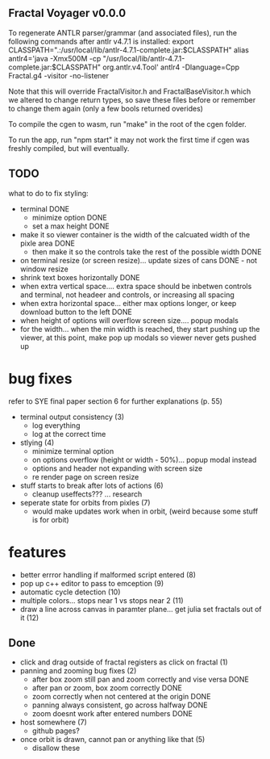 ## Fractal Voyager v0.0.0

To regenerate ANTLR parser/grammar (and associated files), run the following commands after antlr v4.7.1 is installed:
export CLASSPATH=".:/usr/local/lib/antlr-4.7.1-complete.jar:$CLASSPATH"
alias antlr4='java -Xmx500M -cp "/usr/local/lib/antlr-4.7.1-complete.jar:$CLASSPATH" org.antlr.v4.Tool'
antlr4 -Dlanguage=Cpp Fractal.g4 -visitor -no-listener

Note that this will override FractalVisitor.h and FractalBaseVisitor.h which we altered to change return types, so save these files before or remember to change them again (only a few bools returned overides)

To compile the cgen to wasm, run "make" in the root of the cgen folder.

To run the app, run "npm start" it may not work the first time if cgen was freshly compiled, but will eventually.

## TODO

what to do to fix styling:

- terminal DONE
  - minimize option DONE
  - set a max height DONE
- make it so viewer container is the width of the calcuated width of the pixle area DONE
  - then make it so the controls take the rest of the possible width DONE
- on terminal resize (or screen resize)... update sizes of cans DONE - not window resize
- shrink text boxes horizontally DONE
- when extra vertical space.... extra space should be inbetwen controls and terminal, not headeer and controls, or increasing all spacing
- when extra horizontal space... either max options longer, or keep download button to the left DONE
- when height of options will overflow screen size.... popup modals
- for the width... when the min width is reached, they start pushing up the viewer, at this point, make pop up modals so viewer never gets pushed up

# bug fixes

refer to SYE final paper section 6 for further explanations (p. 55)

- terminal output consistency (3)
  - log everything
  - log at the correct time
- stlying (4)
  - minimize terminal option
  - on options overflow (height or width - 50%)... popup modal instead
  - options and header not expanding with screen size
  - re render page on screen resize
- stuff starts to break after lots of actions (6)
  - cleanup useffects??? ... research
- seperate state for orbits from pixles (7)
  - would make updates work when in orbit, (weird because some stuff is for orbit)

# features

- better errror handling if malformed script entered (8)
- pop up c++ editor to pass to emception (9)
- automatic cycle detection (10)
- multiple colors... stops near 1 vs stops near 2 (11)
- draw a line across canvas in paramter plane... get julia set fractals out of it (12)

## Done

- click and drag outside of fractal registers as click on fractal (1)
- panning and zooming bug fixes (2)
  - after box zoom still pan and zoom correctly and vise versa DONE
  - after pan or zoom, box zoom correctly DONE
  - zoom correctly when not centered at the origin DONE
  - panning always consistent, go across halfway DONE
  - zoom doesnt work after entered numbers DONE
- host somewhere (7)
  - github pages?
- once orbit is drawn, cannot pan or anything like that (5)
  - disallow these
